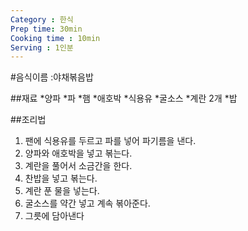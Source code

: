 ```yaml
---
Category : 한식
Prep time: 30min
Cooking time : 10min
Serving : 1인분
---
```


#음식이름 :야채볶음밥



##재료
*양파
*파
*햄
*애호박
*식용유
*굴소스
*계란 2개 
*밥




##조리법
1. 팬에 식용유를 두르고 파를 넣어 파기름을 낸다.
2. 양파와 애호박을 넣고 볶는다.
3. 계란을 풀어서 소금간을 한다. 
4. 찬밥을 넣고 볶는다.
5. 계란 푼 물을 넣는다.
6. 굴소스를 약간 넣고 계속 볶아준다.
7. 그릇에 담아낸다